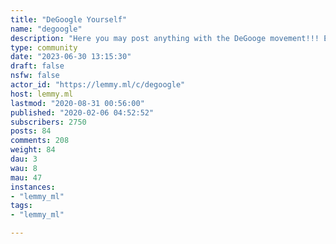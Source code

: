 ```yaml
---
title: "DeGoogle Yourself" 
name: "degoogle"
description: "Here you may post anything with the DeGooge movement!!! Enjoy killing Google's Empire!!"
type: community
date: "2023-06-30 13:15:30"
draft: false
nsfw: false
actor_id: "https://lemmy.ml/c/degoogle"
host: lemmy.ml
lastmod: "2020-08-31 00:56:00"
published: "2020-02-06 04:52:52"
subscribers: 2750
posts: 84
comments: 208
weight: 84
dau: 3
wau: 8
mau: 47
instances:
- "lemmy_ml"
tags: 
- "lemmy_ml"

---
```

